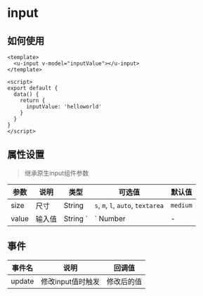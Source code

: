 # input
## 如何使用
```vue
<template>
  <u-input v-model="inputValue"></u-input>
</template>

<script>
export default {
  data() {
    return {
      inputValue: 'helloworld'
    }
  }
}
</script>
```
## 属性设置
> 继承原生input组件参数

| 参数 | 说明 | 类型| 可选值| 默认值|
| --- | --- | --- | --- | --- |
| size | 尺寸| String| `s`, `m`, `l`, `auto`, `textarea` | `medium` |
| value | 输入值| String `|` Number| - | - |

## 事件
| 事件名| 说明| 回调值|
| -- | -- | -- |
| update| 修改input值时触发| 修改后的值|
